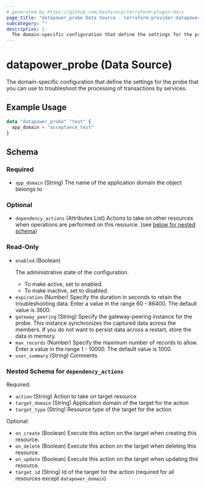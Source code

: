 ```yaml
---
# generated by https://github.com/hashicorp/terraform-plugin-docs
page_title: "datapower_probe Data Source - terraform-provider-datapower"
subcategory: ""
description: |-
  The domain-specific configuration that define the settings for the probe that you can use to troubleshoot the processing of transactions by services.
---
```


# datapower_probe (Data Source)

The domain-specific configuration that define the settings for the probe that you can use to troubleshoot the processing of transactions by services.

## Example Usage

```terraform
data "datapower_probe" "test" {
  app_domain = "acceptance_test"
}
```

<!-- schema generated by tfplugindocs -->
## Schema

### Required

- `app_domain` (String) The name of the application domain the object belongs to

### Optional

- `dependency_actions` (Attributes List) Actions to take on other resources when operations are performed on this resource. (see [below for nested schema](#nestedatt--dependency_actions))

### Read-Only

- `enabled` (Boolean) <p>The administrative state of the configuration.</p><ul><li>To make active, set to enabled.</li><li>To make inactive, set to disabled.</li></ul>
- `expiration` (Number) Specify the duration in seconds to retain the troubleshooting data. Enter a value in the range 60 - 86400. The default value is 3600.
- `gateway_peering` (String) Specify the gateway-peering instance for the probe. This instance synchronizes the captured data across the members. If you do not want to persist data across a restart, store the data in memory.
- `max_records` (Number) Specify the maximum number of records to allow. Enter a value in the range 1 - 10000. The default value is 1000.
- `user_summary` (String) Comments

<a id="nestedatt--dependency_actions"></a>
### Nested Schema for `dependency_actions`

Required:

- `action` (String) Action to take on target resource
- `target_domain` (String) Application domain of the target for the action
- `target_type` (String) Resource type of the target for the action

Optional:

- `on_create` (Boolean) Execute this action on the target when creating this resource.
- `on_delete` (Boolean) Execute this action on the target when deleting this resource.
- `on_update` (Boolean) Execute this action on the target when updating this resource.
- `target_id` (String) Id of the target for the action (required for all resources except `datapower_domain`)
